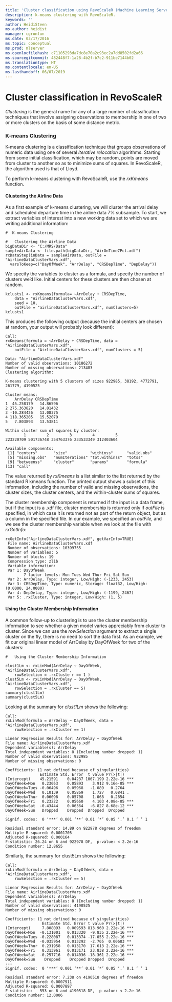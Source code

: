 ```yaml
---
title: 'Cluster classification using RevoScaleR (Machine Learning Server) '
description: k-means clustering with RevoScaleR.
keywords: ''
author: HeidiSteen
ms.author: heidist
manager: cgronlun
ms.date: 03/17/2016
ms.topic: conceptual
ms.prod: mlserver
ms.openlocfilehash: c71105293da7dc8e70a2c93ec2a7dd8502fd2a66
ms.sourcegitcommit: 482448f7-1a28-4b2f-b7c2-911be7144b02
ms.translationtype: HT
ms.contentlocale: en-US
ms.lasthandoff: 06/07/2019
---
```

# <a name="cluster-classification-in-revoscaler"></a>Cluster classification in RevoScaleR

*Clustering* is the general name for any of a large number of classification techniques that involve assigning observations to membership in one of two or more clusters on the basis of some distance metric.

### <a name="k-means-clustering"></a>K-means Clustering

K-means clustering is a classification technique that groups observations of numeric data using one of several *iterative relocation* algorithms. Starting from some initial classification, which may be random, points are moved from cluster to another so as to minimize sums of squares. In RevoScaleR, the algorithm used is that of Lloyd.

To perform k-means clustering with RevoScaleR, use the *rxKmeans* function.

#### <a name="clustering-the-airline-data"></a>Clustering the Airline Data

As a first example of k-means clustering, we will cluster the arrival delay and scheduled departure time in the airline data 7% subsample. To start, we extract variables of interest into a new working data set to which we are writing additional information:

    #  K-means Clustering

    #   Clustering the Airline Data  
    bigDataDir <- "C:/MRS/Data"
    sampleAirData <- file.path(bigDataDir, "AirOnTime7Pct.xdf")
    rxDataStep(inData = sampleAirData, outFile = "AirlineDataClusterVars.xdf",
      varsToKeep=c("DayOfWeek", "ArrDelay", "CRSDepTime", "DepDelay"))

We specify the variables to cluster as a formula, and specify the number of clusters we’d like. Initial centers for these clusters are then chosen at random.

    kclusts1 <- rxKmeans(formula= ~ArrDelay + CRSDepTime, 
        data = "AirlineDataClusterVars.xdf",
        seed = 10,
        outFile = "airlineDataClusterVars.xdf", numClusters=5)
    kclusts1

This produces the following output (because the initial centers are chosen at random, your output will probably look different):

    Call:
    rxKmeans(formula = ~ArrDelay + CRSDepTime, data = "AirlineDataClusterVars.xdf", 
        outFile = "AirlineDataClusterVars.xdf", numClusters = 5)
    
    Data: "AirlineDataClusterVars.xdf"
    Number of valid observations: 10186272
    Number of missing observations: 213483 
    Clustering algorithm:  
     
    K-means clustering with 5 clusters of sizes 922985, 38192, 4772791, 261779, 4190525
    
    Cluster means:
        ArrDelay CRSDepTime
    1  45.258179   14.86596
    2 275.363820   14.81432
    3 -10.284426   13.08375
    4 118.365205   15.52079
    5   7.803893   13.53811
    
    Within cluster sum of squares by cluster:
            1         2         3         4         5 
    223220709 501736748 354763376 233533349 312403604 
    
    Available components:
     [1] "centers"       "size"          "withinss"      "valid.obs"    
     [5] "missing.obs"   "numIterations" "tot.withinss"  "totss"        
     [9] "betweenss"     "cluster"       "params"        "formula"      
    [13] "call"     


The value returned by *rxKmeans* is a list similar to the list returned by the standard R kmeans function. The printed output shows a subset of this information, including the number of valid and missing observations, the cluster sizes, the cluster centers, and the within-cluster sums of squares.

The cluster membership component is returned if the input is a data frame, but if the input is a .xdf file, cluster membership is returned only if *outFile* is specified, in which case it is returned not as part of the return object, but as a column in the specified file. In our example, we specified an *outFile*, and we see the cluster membership variable when we look at the file with *rxGetInfo*:

    rxGetInfo("AirlineDataClusterVars.xdf", getVarInfo=TRUE)
     File name: AirlineDataClusterVars.xdf 
     Number of observations: 10399755 
     Number of variables: 5 
     Number of blocks: 19 
     Compression type: zlib 
     Variable information: 
     Var 1: DayOfWeek
            7 factor levels: Mon Tues Wed Thur Fri Sat Sun
     Var 2: ArrDelay, Type: integer, Low/High: (-1233, 2453)
     Var 3: CRSDepTime, Type: numeric, Storage: float32, Low/High: (0.0000, 24.0000)
     Var 4: DepDelay, Type: integer, Low/High: (-1199, 2467)
     Var 5: .rxCluster, Type: integer, Low/High: (1, 5)

#### <a name="using-the-cluster-membership-information"></a>Using the Cluster Membership Information

A common follow-up to clustering is to use the cluster membership information to see whether a given model varies appreciably from cluster to cluster. Since we can use the *rowSelection* argument to extract a single cluster on the fly, there is no need to sort the data first. As an example, we fit our original linear model of ArrDelay by DayOfWeek for two of the clusters:

    #   Using the Cluster Membership Information
      
    clust1Lm <- rxLinMod(ArrDelay ~ DayOfWeek, "AirlineDataClusterVars.xdf",
        rowSelection = .rxCluste r == 1 )
    clust5Lm <- rxLinMod(ArrDelay ~ DayOfWeek, "AirlineDataClusterVars.xdf", 
        rowSelection = .rxCluster == 5)
    summary(clust1Lm)
    summary(clust5Lm)

Looking at the summary for *clust1Lm* shows the following:

    Call:
    rxLinMod(formula = ArrDelay ~ DayOfWeek, data = "AirlineDataClusterVars.xdf", 
        rowSelection = .rxCluster == 1)
    
    Linear Regression Results for: ArrDelay ~ DayOfWeek
    File name: AirlineDataClusterVars.xdf
    Dependent variable(s): ArrDelay
    Total independent variables: 8 (Including number dropped: 1)
    Number of valid observations: 922985
    Number of missing observations: 0 
     
    Coefficients: (1 not defined because of singularities)
                   Estimate Std. Error  t value Pr(>|t|)    
    (Intercept)    45.21591    0.04237 1067.199 2.22e-16 ***
    DayOfWeek=Mon   0.23053    0.05893    3.912 9.16e-05 ***
    DayOfWeek=Tues -0.06496    0.05968   -1.089   0.2764    
    DayOfWeek=Wed   0.10139    0.05869    1.727   0.0841 .  
    DayOfWeek=Thur  0.06098    0.05708    1.068   0.2854    
    DayOfWeek=Fri   0.23222    0.05660    4.103 4.08e-05 ***
    DayOfWeek=Sat  -0.43444    0.06364   -6.827 8.68e-12 ***
    DayOfWeek=Sun   Dropped    Dropped  Dropped  Dropped    
    ---
    Signif. codes:  0 ‘***’ 0.001 ‘**’ 0.01 ‘*’ 0.05 ‘.’ 0.1 ‘ ’ 1
    
    Residual standard error: 14.89 on 922978 degrees of freedom
    Multiple R-squared: 0.0001705 
    Adjusted R-squared: 0.000164 
    F-statistic: 26.24 on 6 and 922978 DF,  p-value: < 2.2e-16 
    Condition number: 12.8655   

Similarly, the summary for clust5Lm shows the following:

    Call:
    rxLinMod(formula = ArrDelay ~ DayOfWeek, data = "AirlineDataClusterVars.xdf", 
        rowSelection = .rxCluster == 5)
    
    Linear Regression Results for: ArrDelay ~ DayOfWeek
    File name: AirlineDataClusterVars.xdf
    Dependent variable(s): ArrDelay
    Total independent variables: 8 (Including number dropped: 1)
    Number of valid observations: 4190525
    Number of missing observations: 0 
     
    Coefficients: (1 not defined because of singularities)
                    Estimate Std. Error t value Pr(>|t|)    
    (Intercept)     7.808093   0.009593 813.960 2.22e-16 ***
    DayOfWeek=Mon  -0.131001   0.013320  -9.835 2.22e-16 ***
    DayOfWeek=Tues -0.228087   0.013374 -17.055 2.22e-16 ***
    DayOfWeek=Wed  -0.035954   0.013292  -2.705  0.00683 ** 
    DayOfWeek=Thur  0.231958   0.013170  17.613 2.22e-16 ***
    DayOfWeek=Fri   0.313961   0.013171  23.838 2.22e-16 ***
    DayOfWeek=Sat  -0.257716   0.014036 -18.361 2.22e-16 ***
    DayOfWeek=Sun    Dropped    Dropped Dropped  Dropped    
    ---
    Signif. codes:  0 ‘***’ 0.001 ‘**’ 0.01 ‘*’ 0.05 ‘.’ 0.1 ‘ ’ 1
    
    Residual standard error: 7.238 on 4190518 degrees of freedom
    Multiple R-squared: 0.0007911 
    Adjusted R-squared: 0.0007897 
    F-statistic:   553 on 6 and 4190518 DF,  p-value: < 2.2e-16 
    Condition number: 12.0006
